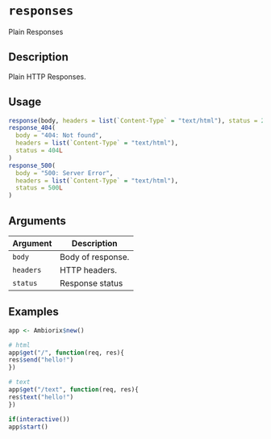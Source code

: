 # `responses`

Plain Responses


## Description

Plain HTTP Responses.


## Usage

```r
response(body, headers = list(`Content-Type` = "text/html"), status = 200L)
response_404(
  body = "404: Not found",
  headers = list(`Content-Type` = "text/html"),
  status = 404L
)
response_500(
  body = "500: Server Error",
  headers = list(`Content-Type` = "text/html"),
  status = 500L
)
```


## Arguments

Argument      |Description
------------- |----------------
`body`     |     Body of response.
`headers`     |     HTTP headers.
`status`     |     Response status


## Examples

```r
app <- Ambiorix$new()

# html
app$get("/", function(req, res){
res$send("hello!")
})

# text
app$get("/text", function(req, res){
res$text("hello!")
})

if(interactive())
app$start()
```


